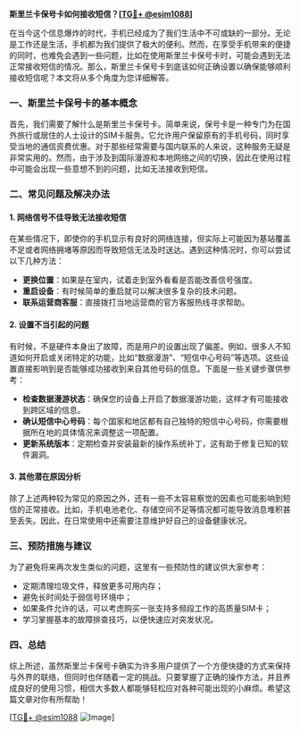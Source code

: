 **斯里兰卡保号卡如何接收短信？[[TG💪+ @esim1088](https://t.me/s/esim1088)]**

在当今这个信息爆炸的时代，手机已经成为了我们生活中不可或缺的一部分。无论是工作还是生活，手机都为我们提供了极大的便利。然而，在享受手机带来的便捷的同时，也难免会遇到一些问题，比如在使用斯里兰卡保号卡时，可能会遇到无法正常接收短信的情况。那么，斯里兰卡保号卡到底该如何正确设置以确保能够顺利接收短信呢？本文将从多个角度为您详细解答。

### 一、斯里兰卡保号卡的基本概念

首先，我们需要了解什么是斯里兰卡保号卡。简单来说，保号卡是一种专门为在国外旅行或居住的人士设计的SIM卡服务。它允许用户保留原有的手机号码，同时享受当地的通信资费优惠。对于那些经常需要与国内联系的人来说，这种服务无疑是非常实用的。然而，由于涉及到国际漫游和本地网络之间的切换，因此在使用过程中可能会出现一些意想不到的问题，比如无法接收到短信。

### 二、常见问题及解决办法

#### 1. 网络信号不佳导致无法接收短信

在某些情况下，即使你的手机显示有良好的网络连接，但实际上可能因为基站覆盖不足或者网络拥堵等原因而导致短信无法及时送达。遇到这种情况时，你可以尝试以下几种方法：

- **更换位置**：如果是在室内，试着走到室外看看是否能改善信号强度。
- **重启设备**：有时候简单的重启就可以解决很多复杂的技术问题。
- **联系运营商客服**：直接拨打当地运营商的官方客服热线寻求帮助。

#### 2. 设置不当引起的问题

有时候，不是硬件本身出了故障，而是用户的设置出现了偏差。例如，很多人不知道如何开启或关闭特定的功能，比如“数据漫游”、“短信中心号码”等选项。这些设置直接影响到是否能够成功接收到来自其他号码的信息。下面是一些关键步骤供参考：

- **检查数据漫游状态**：确保您的设备上开启了数据漫游功能，这样才有可能接收到跨区域的信息。
- **确认短信中心号码**：每个国家和地区都有自己独特的短信中心号码，你需要根据所在地的具体情况来调整这一项配置。
- **更新系统版本**：定期检查并安装最新的操作系统补丁，这有助于修复已知的软件漏洞。

#### 3. 其他潜在原因分析

除了上述两种较为常见的原因之外，还有一些不太容易察觉的因素也可能影响到短信的正常接收。比如，手机电池老化、存储空间不足等情况都可能导致消息堆积甚至丢失。因此，在日常使用中还需要注意维护好自己的设备健康状况。

### 三、预防措施与建议

为了避免将来再次发生类似的问题，这里有一些预防性的建议供大家参考：

- 定期清理垃圾文件，释放更多可用内存；
- 避免长时间处于弱信号环境中；
- 如果条件允许的话，可以考虑购买一张支持多频段工作的高质量SIM卡；
- 学习掌握基本的故障排查技巧，以便快速应对突发状况。

### 四、总结

综上所述，虽然斯里兰卡保号卡确实为许多用户提供了一个方便快捷的方式来保持与外界的联络，但同时也伴随着一定的挑战。只要掌握了正确的操作方法，并且养成良好的使用习惯，相信大多数人都能够轻松应对各种可能出现的小麻烦。希望这篇文章对你有所帮助！

[[TG💪+ @esim1088](https://t.me/s/esim1088) ![Image](https://i.postimg.cc/4NQfJmqS/Snipaste-2025-05-13-00-14-12.png)]